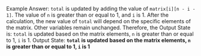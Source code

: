 Example Answer:
`total` is updated by adding the value of `matrix[i][n - i - 1]`. The value of `n` is greater than or equal to 1, and `i` is 1. After the calculation, the new value of `total` will depend on the specific elements of the matrix. Other variables remain unchanged. Therefore, the Output State is: `total` is updated based on the matrix elements, `n` is greater than or equal to 1, `i` is 1.
Output State: **`total` is updated based on the matrix elements, `n` is greater than or equal to 1, `i` is 1**